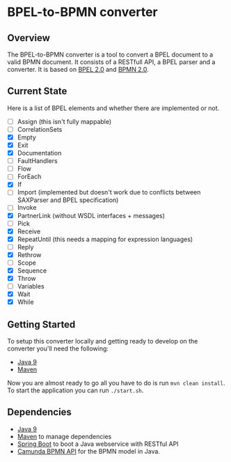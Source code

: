 # BPEL-to-BPMN converter

## Overview
The BPEL-to-BPMN converter is a tool to convert a BPEL document to a valid BPMN document. It consists of a RESTfull API, a BPEL parser and a converter. It is based on [BPEL 2.0](http://docs.oasis-open.org/wsbpel/2.0/OS/wsbpel-v2.0-OS.html) and [BPMN 2.0](https://www.omg.org/spec/BPMN).

## Current State
Here is a list of BPEL elements and whether there are implemented or not.
- [ ] Assign (this isn't fully mappable)
- [ ] CorrelationSets
- [x] Empty
- [x] Exit
- [x] Documentation
- [ ] FaultHandlers
- [ ] Flow
- [ ] ForEach
- [x] If
- [ ] Import (implemented but doesn't work due to conflicts between SAXParser and BPEL specification)
- [ ] Invoke
- [x] PartnerLink (without WSDL interfaces + messages)
- [ ] Pick
- [x] Receive
- [x] RepeatUntil (this needs a mapping for expression languages)
- [ ] Reply
- [x] Rethrow
- [ ] Scope
- [x] Sequence
- [x] Throw
- [ ] Variables
- [x] Wait
- [x] While

## Getting Started
To setup this converter locally and getting ready to develop on the converter you'll need the following:
- [Java 9](https://www.oracle.com/java/java9.html)
- [Maven](https://maven.apache.org/)

Now you are almost ready to go all you have to do is run `mvn clean install`.
To start the application you can run `./start.sh`.

## Dependencies
- [Java 9](https://www.oracle.com/java/java9.html)
- [Maven](https://maven.apache.org/) to manage dependencies
- [Spring Boot](https://spring.io/projects/spring-boot) to boot a Java webservice with RESTful API
- [Camunda BPMN API](https://docs.camunda.org/manual/7.7/user-guide/model-api/bpmn-model-api/) for the BPMN model in Java.